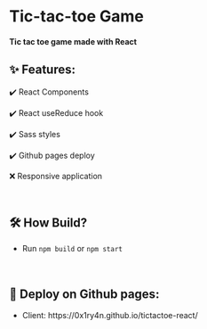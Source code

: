 <h1>Tic-tac-toe Game</h1>

<h4>Tic tac toe game made with React</h4>

<h2>✨ Features:</h2>
<p> ✔️ React Components </p>
<p> ✔️ React useReduce hook</p>
<p> ✔️ Sass styles </p>  
<p> ✔️ Github pages deploy 
<p> ❌ Responsive application </p>

<br>

<h2>🛠️ How Build?</h2>
<ul>
  <li>Run <code>npm build</code> or <code>npm start</code></li>
</ul>

<br>

<h2>🚀 Deploy on Github pages:</h2>
<ul>
  <li>Client: https://0x1ry4n.github.io/tictactoe-react/</li>
</ul>

